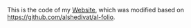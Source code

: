 This is the code of my [Website](https://luchinchang.github.io), which was modified based on https://github.com/alshedivat/al-folio.